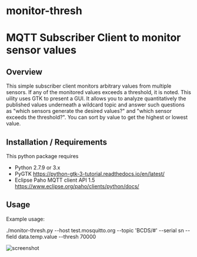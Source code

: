 # monitor-thresh
# MQTT Subscriber Client to monitor sensor values

## Overview

This simple subscriber client monitors arbitrary values from multiple sensors. If any
of the monitored values exceeds a threshold, it is noted.
This uility uses GTK to present a GUI. It allows you to analyze quantitatively
the published values underneath a wildcard topic and answer such questions as "which sensors
generate the desired values?" and "which sensor exceeds the threshold?". You can sort by
value to get the highest or lowest value. 

## Installation / Requirements

This python package requires

* Python 2.7.9 or 3.x
* PyGTK https://python-gtk-3-tutorial.readthedocs.io/en/latest/
* Eclipse Paho MQTT client API 1.5 https://www.eclipse.org/paho/clients/python/docs/

## Usage

Example usage:

./monitor-thresh.py --host test.mosquitto.org --topic 'BCDS/#' --serial sn --field data.temp.value --thresh 70000

![screenshot](https://github.com/gambitcomminc/mqtt-stats/blob/master/monitor-stats.png)
